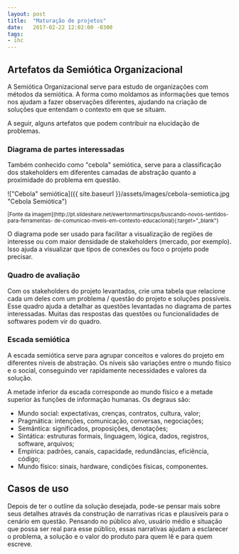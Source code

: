 ```yaml
---
layout: post
title:  "Maturação de projetos"
date:   2017-02-22 12:02:00 -0300
tags:
- ihc
---
```


## Artefatos da Semiótica Organizacional
A Semiótica Organizacional serve para estudo de organizações com métodos da
semiótica. A forma como moldamos as informações que temos nos ajudam
a fazer observações diferentes, ajudando na criação de soluções que entendam
o contexto em que se situam.

A seguir, alguns artefatos que podem contribuir na elucidação de problemas.

### Diagrama de partes interessadas
Também conhecido como "cebola" semiótica, serve para a classificação dos 
stakeholders em diferentes camadas de abstração quanto a proximidade do 
problema em questão.

!["Cebola" semiótica]({{ site.baseurl }}/assets/images/cebola-semiotica.jpg "Cebola Semiótica")

<small>
[Fonte da imagem](http://pt.slideshare.net/ewertonmartinscps/buscando-novos-sentidos-para-ferramentas-
de-comunicao-mveis-em-contexto-educacional){:target="_blank"}
</small>

O diagrama pode ser usado para facilitar a visualização de regiões de
interesse ou com maior densidade de stakeholders (mercado, por exemplo).
Isso ajuda a visualizar que tipos de conexões ou foco o projeto pode precisar.

### Quadro de avaliação
Com os stakeholders do projeto levantados, crie uma tabela que relacione cada
um deles com um problema / questão do projeto e soluções possíveis. Esse quadro
ajuda a detalhar as questões levantadas no diagrama de partes interessadas. Muitas
das respostas das questões ou funcionalidades de softwares podem vir do quadro.

### Escada semiótica
A escada semiótica serve para agrupar conceitos e valores do projeto em 
diferentes níveis de abstração. Os níveis são variações entre o mundo físico
e o social, conseguindo ver rapidamente necessidades e valores da solução.

A metade inferior da escada corresponde ao mundo físico e a metade superior
às funções de informação humanas. Os degraus são:

* Mundo social: expectativas, crenças, contratos, cultura, valor;
* Pragmática: intenções, comunicação, conversas, negociações;
* Semântica: significados, proposições, denotações;
* Sintática: estruturas formais, linguagem, lógica, dados, registros, software, arquivos;
* Empírica: padrões, canais, capacidade, redundâncias, eficiência, código;
* Mundo físico: sinais, hardware, condições físicas, componentes.

## Casos de uso
Depois de ter o outline da solução desejada, pode-se pensar mais sobre seus
detalhes através da construção de narrativas ricas e plausíveis para o
cenário em questão. Pensando no público alvo, usuário médio e situação
que possa ser real para esse público, essas narrativas ajudam a esclarecer
o problema, a solução e o valor do produto para quem lê e para quem escreve.
